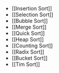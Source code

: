 - [[Insertion Sort]]
- [[Selection Sort]]
- [[Bubble Sort]]
- [[Merge Sort]]
- [[Quick Sort]]
- [[Heap Sort]]
- [[Counting Sort]]
- [[Radix Sort]]
- [[Bucket Sort]]
- [[Tim Sort]]